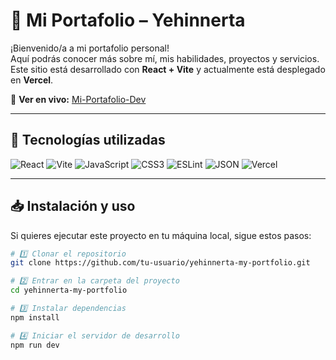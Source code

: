 # 🌟 Mi Portafolio – Yehinnerta

¡Bienvenido/a a mi portafolio personal!  
Aquí podrás conocer más sobre mí, mis habilidades, proyectos y servicios.  
Este sitio está desarrollado con **React + Vite** y actualmente está desplegado en **Vercel**.

🔗 **Ver en vivo:** [Mi-Portafolio-Dev](https://my-portfolio-inky-sigma-99.vercel.app/)

---

## 🚀 Tecnologías utilizadas

![React](https://img.shields.io/badge/react-%2320232a.svg?style=for-the-badge&logo=react&logoColor=%2361DAFB)
![Vite](https://img.shields.io/badge/vite-%23646CFF.svg?style=for-the-badge&logo=vite&logoColor=white)
![JavaScript](https://img.shields.io/badge/javascript-%23323330.svg?style=for-the-badge&logo=javascript&logoColor=%23F7DF1E)
![CSS3](https://img.shields.io/badge/css3-%231572B6.svg?style=for-the-badge&logo=css3&logoColor=white)
![ESLint](https://img.shields.io/badge/eslint-%234B32C3.svg?style=for-the-badge&logo=eslint&logoColor=white)
![JSON](https://img.shields.io/badge/json-%23000000.svg?style=for-the-badge&logo=json&logoColor=white)
![Vercel](https://img.shields.io/badge/vercel-%23000000.svg?style=for-the-badge&logo=vercel&logoColor=white)

---

## 📥 Instalación y uso

Si quieres ejecutar este proyecto en tu máquina local, sigue estos pasos:

```bash
# 1️⃣ Clonar el repositorio
git clone https://github.com/tu-usuario/yehinnerta-my-portfolio.git

# 2️⃣ Entrar en la carpeta del proyecto
cd yehinnerta-my-portfolio

# 3️⃣ Instalar dependencias
npm install

# 4️⃣ Iniciar el servidor de desarrollo
npm run dev
```
